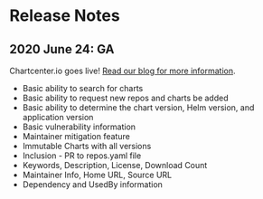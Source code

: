 # Release Notes

## 2020 June 24: GA
Chartcenter.io goes live! [Read our blog for more information](https://jfrog.com/blog/launching-jfrog-chartcenter-helm-chart-repository/).

* Basic ability to search for charts
* Basic ability to request new repos and charts be added
* Basic ability to determine the chart version, Helm version, and application version
* Basic vulnerability information
* Maintainer mitigation feature
* Immutable Charts with all versions
* Inclusion - PR to repos.yaml file
* Keywords, Description, License, Download Count
* Maintainer Info, Home URL, Source URL
* Dependency and UsedBy information

